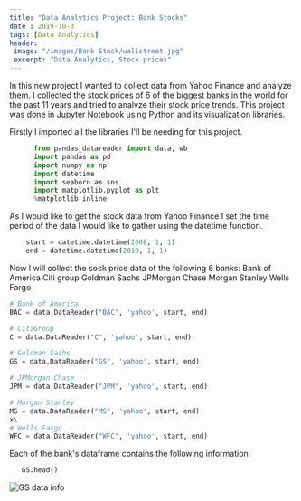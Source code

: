 ```yaml
---
title: "Data Analytics Project: Bank Stocks"
date : 2019-10-3
tags: [Data Analytics]
header:
 image: "/images/Bank Stock/wallstreet.jpg"
 excerpt: "Data Analytics, Stock prices"
---
```

In this new project I wanted to collect data from Yahoo Finance and analyze them. I collected the stock prices of 6 of the biggest banks in the world for the past 11 years and tried to analyze their stock price trends.
This project was done in Jupyter Notebook using Python and its visualization libraries.

Firstly I imported all the libraries I'll be needing for this project.

``` python
      from pandas_datareader import data, wb
      import pandas as pd
      import numpy as np
      import datetime
      import seaborn as sns
      import matplotlib.pyplot as plt
      %matplotlib inline
```
As I would like to get the stock data from Yahoo Finance I set the time period of the data I would like to gather using the datetime function.

```Python
    start = datetime.datetime(2008, 1, 1)
    end = datetime.datetime(2019, 1, 1)
```
Now I will collect the sock price data of the following 6 banks:
Bank of America
Citi group
Goldman Sachs
JPMorgan Chase
Morgan Stanley
Wells Fargo

```Python
# Bank of America
BAC = data.DataReader("BAC", 'yahoo', start, end)

# CitiGroup
C = data.DataReader("C", 'yahoo', start, end)

# Goldman Sachs
GS = data.DataReader("GS", 'yahoo', start, end)

# JPMorgan Chase
JPM = data.DataReader("JPM", 'yahoo', start, end)

# Morgan Stanley
MS = data.DataReader("MS", 'yahoo', start, end)
x\
# Wells Fargo
WFC = data.DataReader("WFC", 'yahoo', start, end)
```
Each of the bank's dataframe contains the following information.
```Python
   GS.head()
```
 <img src="{{ site.url }}{{ site.baseurl }}/images/Bank Stock/Capture.jpg" alt=" GS data info">
